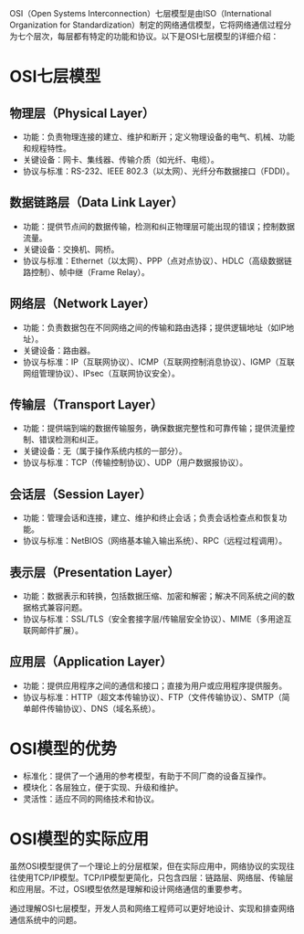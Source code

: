 OSI（Open Systems Interconnection）七层模型是由ISO（International Organization for Standardization）制定的网络通信模型，它将网络通信过程分为七个层次，每层都有特定的功能和协议。以下是OSI七层模型的详细介绍：
# OSI七层模型
## 物理层（Physical Layer）

- 功能：负责物理连接的建立、维护和断开；定义物理设备的电气、机械、功能和规程特性。
- 关键设备：网卡、集线器、传输介质（如光纤、电缆）。
- 协议与标准：RS-232、IEEE 802.3（以太网）、光纤分布数据接口（FDDI）。

## 数据链路层（Data Link Layer）

- 功能：提供节点间的数据传输，检测和纠正物理层可能出现的错误；控制数据流量。
- 关键设备：交换机、网桥。
- 协议与标准：Ethernet（以太网）、PPP（点对点协议）、HDLC（高级数据链路控制）、帧中继（Frame Relay）。

## 网络层（Network Layer）

- 功能：负责数据包在不同网络之间的传输和路由选择；提供逻辑地址（如IP地址）。
- 关键设备：路由器。
- 协议与标准：IP（互联网协议）、ICMP（互联网控制消息协议）、IGMP（互联网组管理协议）、IPsec（互联网协议安全）。

## 传输层（Transport Layer）

- 功能：提供端到端的数据传输服务，确保数据完整性和可靠传输；提供流量控制、错误检测和纠正。
- 关键设备：无（属于操作系统内核的一部分）。
- 协议与标准：TCP（传输控制协议）、UDP（用户数据报协议）。

## 会话层（Session Layer）

- 功能：管理会话和连接，建立、维护和终止会话；负责会话检查点和恢复功能。
- 协议与标准：NetBIOS（网络基本输入输出系统）、RPC（远程过程调用）。

## 表示层（Presentation Layer）

- 功能：数据表示和转换，包括数据压缩、加密和解密；解决不同系统之间的数据格式兼容问题。
- 协议与标准：SSL/TLS（安全套接字层/传输层安全协议）、MIME（多用途互联网邮件扩展）。

## 应用层（Application Layer）

- 功能：提供应用程序之间的通信和接口；直接为用户或应用程序提供服务。
- 协议与标准：HTTP（超文本传输协议）、FTP（文件传输协议）、SMTP（简单邮件传输协议）、DNS（域名系统）。

# OSI模型的优势

- 标准化：提供了一个通用的参考模型，有助于不同厂商的设备互操作。
- 模块化：各层独立，便于实现、升级和维护。
- 灵活性：适应不同的网络技术和协议。

# OSI模型的实际应用

虽然OSI模型提供了一个理论上的分层框架，但在实际应用中，网络协议的实现往往使用TCP/IP模型。TCP/IP模型更简化，只包含四层：链路层、网络层、传输层和应用层。不过，OSI模型依然是理解和设计网络通信的重要参考。

通过理解OSI七层模型，开发人员和网络工程师可以更好地设计、实现和排查网络通信系统中的问题。